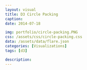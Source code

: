 ```yaml
---
layout: visual
title: D3 Circle Packing
caption:
date: 2014-07-18

img: portfolio/circle-packing.PNG
css: /assets/css/circle-packing.css
data: /assets/data/flare.json
categories: [Visualizations]
tags: [d3]

description: 
---
```

<link rel="stylesheet" href="{{ page.css }}">
<script src="https://d3js.org/d3.v5.min.js"></script>

<script>
	// set the dimensions and margins of the graph
	var margin = {top: 25, right: 25, bottom: 25, left: 25},
		width = Math.max(300, window.innerWidth - margin.left - margin.right),
		height = Math.max(300, window.innerHeight - margin.top - margin.bottom),
		diameter = Math.min(width, height);

	// format variables
//	var format = d3.format(",d"),
//		color = d3.scaleOrdinal(d3.schemePaired);
	var color = d3.scaleLinear()
		.domain([-1, 5])
		.range(["hsl(152,80%,80%)", "hsl(228,30%,40%)"])
		.interpolate(d3.interpolateHcl);

	// append the svg object to the body of the page
	var div = d3.select("#visual").append("div");
	var svg = div.append("svg")
				.attr("width", width + margin.left + margin.right)
				.attr("height", height + margin.top + margin.bottom);
	var g = svg.append("g").attr("transform", "translate(" + (width + margin.left + margin.right) / 2 + "," + (height + margin.top + margin.bottom) / 2 + ")");

	var pack = d3.pack()
		.size([diameter, diameter])
		.padding(10);

	d3.json("{{ page.data }}").then(function(root) {
	  root = d3.hierarchy(root)
		  .sum(function(d) { return d.size; })
		  .sort(function(a, b) { return b.value - a.value; });

	  var focus = root,
		  nodes = pack(root).descendants(),
		  view;
		  
	  var circle = g.selectAll("circle")
		.data(nodes)
		.enter().append("circle")
		  .attr("class", function(d) { return d.parent ? d.children ? "node" : "node node--leaf" : "node node--root"; })
		  .style("fill", function(d) { return d.children ? color(d.depth) : null; })
		  .on("click", function(d) { if (focus !== d) zoom(d), d3.event.stopPropagation(); });

	  var text = g.selectAll("text")
		.data(nodes)
		.enter().append("text")
		  .attr("class", "label")
		  .style("fill-opacity", function(d) { return d.parent === root ? 1 : 0; })
		  .style("display", function(d) { return d.parent === root ? "inline" : "none"; })
		  .text(function(d) { return d.data.name; });

	  var node = g.selectAll("circle,text");
	  svg.on("click", function() { zoom(root); });
	  zoomTo([root.x, root.y, root.r * 2 + 25]);

	  function zoom(d) {
		var focus0 = focus; focus = d;

		var transition = d3.transition()
			.duration(d3.event.altKey ? 7500 : 750)
			.tween("zoom", function(d) {
			  var i = d3.interpolateZoom(view, [focus.x, focus.y, focus.r * 2 + 25]);
			  return function(t) { zoomTo(i(t)); };
			});

		transition.selectAll("text")
		  .filter(function(d) { return d.parent === focus || this.style.display === "inline"; })
			.style("fill-opacity", function(d) { return d.parent === focus ? 1 : 0; })
			.on("start", function(d) { if (d.parent === focus) this.style.display = "inline"; })
			.on("end", function(d) { if (d.parent !== focus) this.style.display = "none"; });
	  }

	  function zoomTo(v) {
		var k = diameter / v[2]; view = v;
		node.attr("transform", function(d) { return "translate(" + (d.x - v[0]) * k + "," + (d.y - v[1]) * k + ")"; });
		circle.attr("r", function(d) { return d.r * k; });
	  }
	});
</script>